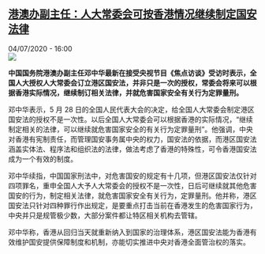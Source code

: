 <!--1593878170000-->
[港澳办副主任：人大常委会可按香港情况继续制定国安法律](http://www.rfi.fr//cn/%E4%B8%AD%E5%9B%BD/20200704-%E6%B8%AF%E6%BE%B3%E5%8A%9E%E5%89%AF%E4%B8%BB%E4%BB%BB-%E4%BA%BA%E5%A4%A7%E5%B8%B8%E5%A7%94%E4%BC%9A%E5%8F%AF%E6%8C%89%E9%A6%99%E6%B8%AF%E6%83%85%E5%86%B5%E7%BB%A7%E7%BB%AD%E5%88%B6%E5%AE%9A%E5%9B%BD%E5%AE%89%E6%B3%95%E5%BE%8B)
------

<div>04/07/2020 - 16:00</div><img src="https://s.rfi.fr/media/display/ffab0ad6-bdfb-11ea-a23f-005056a964fe/w:310/p:16x9/eLEwAQCxNj-aL2T8B4-xwFnv0LZVyln92D70Gtg-9Bo.jpg"><p><strong>中国国务院港澳办副主任邓中华最新在接受央视节目《焦点访谈》受访时表示，全国人大授权人大常委会订立港区国安法，并非只是一次的授权，常委会将来可以根据香港实际情况，继续制订相关法律，并就危害国家安全有关行为定罪量刑。</strong></p><div class="t-content__body u-clearfix"><div class="m-interstitial"></div><p>邓中华表示，5 月 28 日的全国人民代表大会的决定，给全国人大常委会制定港区国安法的授权不是一次性。以后全国人大常委会可以根据香港的实际情况，“继续制定相关的法律，可以继续就危害国家安全的有关行为定罪量刑”。他强调，中央对香港有宪制责任，而管理国安事务属中央的权力，国安法的依据，而港区国安法涵盖实体法、程序法和组织法的法律，做法考虑了香港的特殊性，可令香港国安法成为一个有效的制度。</p><p>邓中华续指，中国国家刑法中，对危害国安的规定有十几项，但港区国安法仅针对四项罪名，重申全国人大予人大常委会的授权不是一次性，日后可继续就其他危害国安的行为，制定相关法律，就危害国家安全有关行为，定罪量刑。他并称，港区国安法只针对四种罪行作出规定，是要重点打击当前在香港发生的危害国家行为，中央并只是规管极少数，大部分案件都让特区相关机构去管辖。</p><p>邓中华称，香港从回归当天就重新纳入到国家的治理体系，港区国安法能为香港有效维护国安提供保障制度和机制，亦能切实推进中央对香港全面管治权的落实。</p><p> </p><div class="o-self-promo o-self-promo--nl o-self-promo--hidden" data-selfpromo-newsletter></div><div class="o-self-promo o-self-promo--app o-self-promo--hidden" data-selfpromo-app></div></div>
